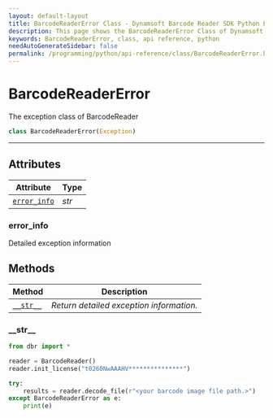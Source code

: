 ```yaml
---
layout: default-layout
title: BarcodeReaderError Class - Dynamsoft Barcode Reader SDK Python Edition API Reference
description: This page shows the BarcodeReaderError Class of Dynamsoft Barcode Reader SDK Python Edition.
keywords: BarcodeReaderError, class, api reference, python
needAutoGenerateSidebar: false
permalink: /programming/python/api-reference/class/BarcodeReaderError.html
---
```



# BarcodeReaderError
The exception class of BarcodeReader

```python
class BarcodeReaderError(Exception)
```  

---

## Attributes
  
| Attribute | Type |
|---------- | ----------- | 
| [`error_info`](#error_info) | *str* |

### error_info
Detailed exception information

## Methods

| Method | Description |
|---------- | ----------- | 
| [`__str__`](#__str__) | *Return detailed exception information.* |
  
### \_\_str\_\_

```python
from dbr import *

reader = BarcodeReader()
reader.init_license("t0260NwAAAHV***************")

try:
    results = reader.decode_file(r"<your barcode image file path.>")
except BarcodeReaderError as e:
    print(e)
```

 

